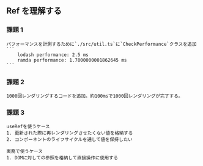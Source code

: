 ## Ref を理解する

### 課題 1

    パフォーマンスを計測するために`./src/util.ts`に`CheckPerformance`クラスを追加
    ```
        lodash performance: 2.5 ms
        ramda performance: 1.7000000001862645 ms
    ```

### 課題 2

    1000回レンダリングするコードを追加。約100msで1000回レンダリングが完了する。

### 課題 3

    useRefを使うケース
    1. 更新された際に再レンダリングさせたくない値を格納する
    2. コンポーネントのライフサイクルを通して値を保持したい

    実務で使うケース
    1. DOMに対しての参照を格納して直接操作に使用する
